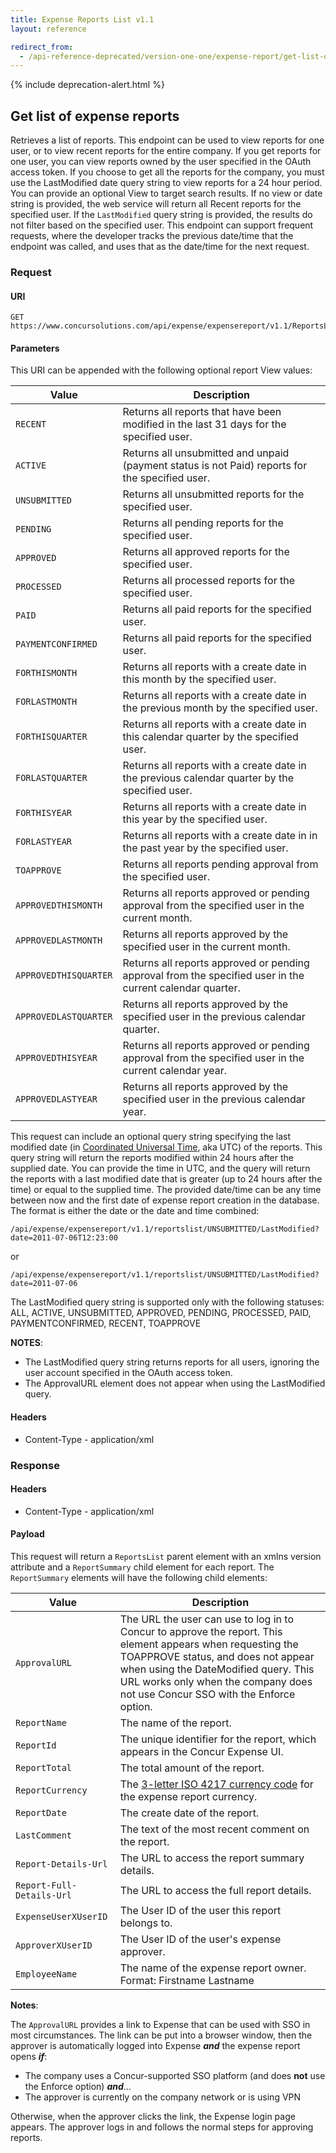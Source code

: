 ```yaml
---
title: Expense Reports List v1.1
layout: reference

redirect_from:
  - /api-reference-deprecated/version-one-one/expense-report/get-list-of-reports.html
---
```


{% include deprecation-alert.html %}

## Get list of expense reports

Retrieves a list of reports. This endpoint can be used to view reports for one user, or to view recent reports for the entire company. If you get reports for one user, you can view reports owned by the user specified in the OAuth access token. If you choose to get all the reports for the company, you must use the LastModified date query string to view reports for a 24 hour period. You can provide an optional View to target search results. If no view or date string is provided, the web service will return all Recent reports for the specified user. If the `LastModified` query string is provided, the results do not filter based on the specified user. This endpoint can support frequent requests, where the developer tracks the previous date/time that the endpoint was called, and uses that as the date/time for the next request.

### Request

#### URI

```
GET https://www.concursolutions.com/api/expense/expensereport/v1.1/ReportsList/{_View_}
```

#### Parameters

This URI can be appended with the following optional report View values:

Value|Description
---|---
`RECENT`|Returns all reports that have been modified in the last 31 days for the specified user.
`ACTIVE`|Returns all unsubmitted and unpaid (payment status is not Paid) reports for the specified user.
`UNSUBMITTED`|Returns all unsubmitted reports for the specified user.
`PENDING`|Returns all pending reports for the specified user.
`APPROVED`|Returns all approved reports for the specified user.
`PROCESSED`|Returns all processed reports for the specified user.
`PAID`|Returns all paid reports for the specified user.
`PAYMENTCONFIRMED`|Returns all paid reports for the specified user.
`FORTHISMONTH`|Returns all reports with a create date in this month by the specified user.
`FORLASTMONTH`|Returns all reports with a create date in the previous month by the specified user.
`FORTHISQUARTER`|Returns all reports with a create date in this calendar quarter by the specified user.
`FORLASTQUARTER`|Returns all reports with a create date in the previous calendar quarter by the specified user.
`FORTHISYEAR`|Returns all reports with a create date in this year by the specified user.
`FORLASTYEAR`|Returns all reports with a create date in in the past year by the specified user.
`TOAPPROVE`|Returns all reports pending approval from the specified user.
`APPROVEDTHISMONTH`|Returns all reports approved or pending approval from the specified user in the current month.
`APPROVEDLASTMONTH`|Returns all reports approved by the specified user in the current month.
`APPROVEDTHISQUARTER`|Returns all reports approved or pending approval from the specified user in the current calendar quarter.
`APPROVEDLASTQUARTER`|Returns all reports approved by the specified user in the previous calendar quarter.
`APPROVEDTHISYEAR`|Returns all reports approved or pending approval from the specified user in the current calendar year.
`APPROVEDLASTYEAR`|Returns all reports approved by the specified user in the previous calendar year.

This request can include an optional query string specifying the last modified date (in [Coordinated Universal Time](https://en.wikipedia.org/wiki/Coordinated_Universal_Time), aka UTC) of the reports. This query string will return the reports modified within 24 hours after the supplied date. You can provide the time in UTC, and the query will return the reports with a last modified date that is greater (up to 24 hours after the time) or equal to the supplied time. The provided date/time can be any time between now and the first date of expense report creation in the database. The format is either the date or the date and time combined:

```
/api/expense/expensereport/v1.1/reportslist/UNSUBMITTED/LastModified?date=2011-07-06T12:23:00
```

or

```
/api/expense/expensereport/v1.1/reportslist/UNSUBMITTED/LastModified?date=2011-07-06
```

The LastModified query string is supported only with the following statuses: ALL, ACTIVE, UNSUBMITTED, APPROVED, PENDING, PROCESSED, PAID, PAYMENTCONFIRMED, RECENT, TOAPPROVE

**NOTES**:

* The LastModified query string returns reports for all users, ignoring the user account specified in the OAuth access token.
* The ApprovalURL element does not appear when using the LastModified query.

#### Headers

* Content-Type - application/xml

### Response

#### Headers

* Content-Type - application/xml

#### Payload

This request will return a `ReportsList` parent element with an xmlns version attribute and a `ReportSummary` child element for each report. The `ReportSummary` elements will have the following child elements:

Value|Description
---|---
`ApprovalURL`|The URL the user can use to log in to Concur to approve the report. This element appears when requesting the TOAPPROVE status, and does not appear when using the DateModified query. This URL works only when the company does not use Concur SSO with the Enforce option.
`ReportName`|The name of the report.
`ReportId`|The unique identifier for the report, which appears in the Concur Expense UI.
`ReportTotal`|The total amount of the report.
`ReportCurrency`|The [3-letter ISO 4217 currency code](https://en.wikipedia.org/wiki/ISO_4217) for the expense report currency.
`ReportDate`|The create date of the report.
`LastComment`|The text of the most recent comment on the report.
`Report-Details-Url`|The URL to access the report summary details.
`Report-Full-Details-Url`|The URL to access the full report details.
`ExpenseUserXUserID`|The User ID of the user this report belongs to.
`ApproverXUserID`|The User ID of the user's expense approver.
`EmployeeName`|The name of the expense report owner. Format: Firstname Lastname

**Notes**:

The `ApprovalURL` provides a link to Expense that can be used with SSO in most circumstances. The link can be put into a browser window, then the approver is automatically logged into Expense **_and_** the expense report opens **_if_**:

* The company uses a Concur-supported SSO platform (and does **not** use the Enforce option) **_and_**...
* The approver is currently on the company network or is using VPN

Otherwise, when the approver clicks the link, the Expense login page appears. The approver logs in and follows the normal steps for approving reports.

